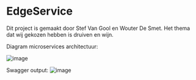 # EdgeService

Dit project is gemaakt door Stef Van Gool en Wouter De Smet.
Het thema dat wij gekozen hebben is druiven en wijn.

Diagram microservices architectuur:

![image](https://user-images.githubusercontent.com/57892205/148551757-4d3965ad-4d9f-41e8-bdd8-9c9251fb5393.png)

Swagger output:
![image](https://user-images.githubusercontent.com/57892205/148554992-fa1af754-96a5-4be9-b578-68bc15f46920.png)
